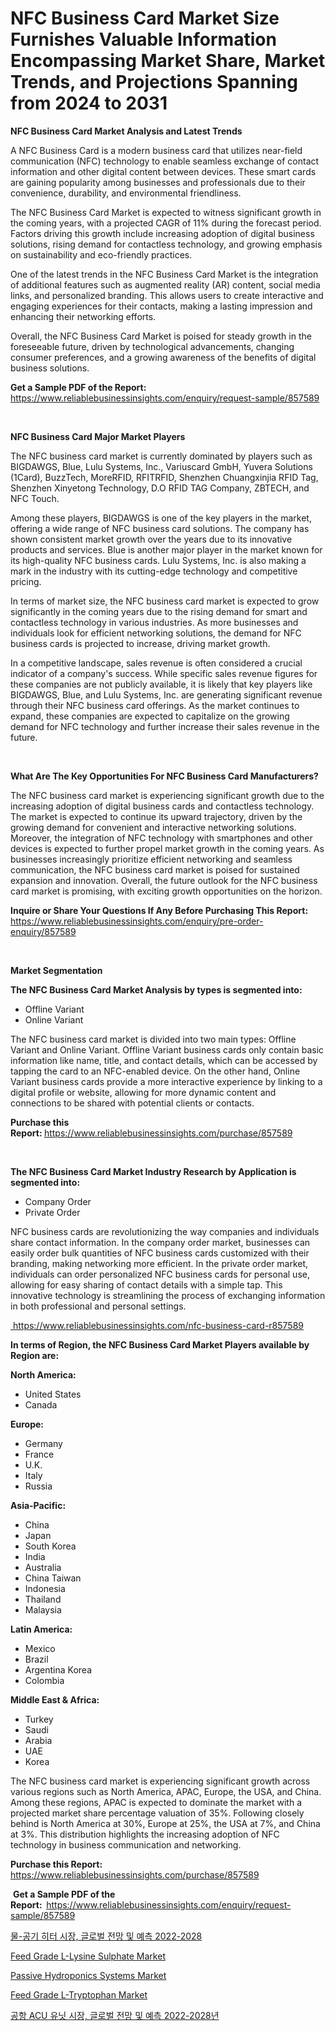 <p><h1>NFC Business Card Market Size Furnishes Valuable Information Encompassing Market Share, Market Trends, and Projections Spanning from 2024 to 2031</h1></p><p><strong>NFC Business Card Market Analysis and Latest Trends</strong></p>
<p><p>A NFC Business Card is a modern business card that utilizes near-field communication (NFC) technology to enable seamless exchange of contact information and other digital content between devices. These smart cards are gaining popularity among businesses and professionals due to their convenience, durability, and environmental friendliness.</p><p>The NFC Business Card Market is expected to witness significant growth in the coming years, with a projected CAGR of 11% during the forecast period. Factors driving this growth include increasing adoption of digital business solutions, rising demand for contactless technology, and growing emphasis on sustainability and eco-friendly practices.</p><p>One of the latest trends in the NFC Business Card Market is the integration of additional features such as augmented reality (AR) content, social media links, and personalized branding. This allows users to create interactive and engaging experiences for their contacts, making a lasting impression and enhancing their networking efforts.</p><p>Overall, the NFC Business Card Market is poised for steady growth in the foreseeable future, driven by technological advancements, changing consumer preferences, and a growing awareness of the benefits of digital business solutions.</p></p>
<p><strong>Get a Sample PDF of the Report:&nbsp;</strong> <a href="https://www.reliablebusinessinsights.com/enquiry/request-sample/857589">https://www.reliablebusinessinsights.com/enquiry/request-sample/857589</a></p>
<p>&nbsp;</p>
<p><strong>NFC Business Card Major Market Players</strong></p>
<p><p>The NFC business card market is currently dominated by players such as BIGDAWGS, Blue, Lulu Systems, Inc., Variuscard GmbH, Yuvera Solutions (1Card), BuzzTech, MoreRFID, RFITRFID, Shenzhen Chuangxinjia RFID Tag, Shenzhen Xinyetong Technology, D.O RFID TAG Company, ZBTECH, and NFC Touch. </p><p>Among these players, BIGDAWGS is one of the key players in the market, offering a wide range of NFC business card solutions. The company has shown consistent market growth over the years due to its innovative products and services. Blue is another major player in the market known for its high-quality NFC business cards. Lulu Systems, Inc. is also making a mark in the industry with its cutting-edge technology and competitive pricing.</p><p>In terms of market size, the NFC business card market is expected to grow significantly in the coming years due to the rising demand for smart and contactless technology in various industries. As more businesses and individuals look for efficient networking solutions, the demand for NFC business cards is projected to increase, driving market growth.</p><p>In a competitive landscape, sales revenue is often considered a crucial indicator of a company's success. While specific sales revenue figures for these companies are not publicly available, it is likely that key players like BIGDAWGS, Blue, and Lulu Systems, Inc. are generating significant revenue through their NFC business card offerings. As the market continues to expand, these companies are expected to capitalize on the growing demand for NFC technology and further increase their sales revenue in the future.</p></p>
<p>&nbsp;</p>
<p><strong>What Are The Key Opportunities For NFC Business Card Manufacturers?</strong></p>
<p><p>The NFC business card market is experiencing significant growth due to the increasing adoption of digital business cards and contactless technology. The market is expected to continue its upward trajectory, driven by the growing demand for convenient and interactive networking solutions. Moreover, the integration of NFC technology with smartphones and other devices is expected to further propel market growth in the coming years. As businesses increasingly prioritize efficient networking and seamless communication, the NFC business card market is poised for sustained expansion and innovation. Overall, the future outlook for the NFC business card market is promising, with exciting growth opportunities on the horizon.</p></p>
<p><strong>Inquire or Share Your Questions If Any Before Purchasing This Report:</strong> <a href="https://www.reliablebusinessinsights.com/enquiry/pre-order-enquiry/857589">https://www.reliablebusinessinsights.com/enquiry/pre-order-enquiry/857589</a></p>
<p>&nbsp;</p>
<p><strong>Market Segmentation</strong></p>
<p><strong>The NFC Business Card Market Analysis by types is segmented into:</strong></p>
<p><ul><li>Offline Variant</li><li>Online Variant</li></ul></p>
<p><p>The NFC business card market is divided into two main types: Offline Variant and Online Variant. Offline Variant business cards only contain basic information like name, title, and contact details, which can be accessed by tapping the card to an NFC-enabled device. On the other hand, Online Variant business cards provide a more interactive experience by linking to a digital profile or website, allowing for more dynamic content and connections to be shared with potential clients or contacts.</p></p>
<p><strong>Purchase this Report:&nbsp;</strong><a href="https://www.reliablebusinessinsights.com/purchase/857589">https://www.reliablebusinessinsights.com/purchase/857589</a></p>
<p>&nbsp;</p>
<p><strong>The NFC Business Card Market Industry Research by Application is segmented into:</strong></p>
<p><ul><li>Company Order</li><li>Private Order</li></ul></p>
<p><p>NFC business cards are revolutionizing the way companies and individuals share contact information. In the company order market, businesses can easily order bulk quantities of NFC business cards customized with their branding, making networking more efficient. In the private order market, individuals can order personalized NFC business cards for personal use, allowing for easy sharing of contact details with a simple tap. This innovative technology is streamlining the process of exchanging information in both professional and personal settings.</p></p>
<p><a href="https://www.reliablebusinessinsights.com/nfc-business-card-r857589">&nbsp;https://www.reliablebusinessinsights.com/nfc-business-card-r857589</a></p>
<p><strong>In terms of Region, the NFC Business Card Market Players available by Region are:</strong></p>
<p>
    <p> <strong> North America: </strong>
        <ul>
            <li>United States</li>
            <li>Canada</li>
        </ul>
        </p> 
    <p> <strong> Europe: </strong>
        <ul>
            <li>Germany</li>
            <li>France</li>
            <li>U.K.</li>
            <li>Italy</li>
            <li>Russia</li>
        </ul>
        </p> 
    <p> <strong> Asia-Pacific: </strong>
        <ul>
            <li>China</li>
            <li>Japan</li>
            <li>South Korea</li>
            <li>India</li>
            <li>Australia</li>
            <li>China Taiwan</li>
            <li>Indonesia</li>
            <li>Thailand</li>
            <li>Malaysia</li>
        </ul>
        </p> 
    <p> <strong> Latin America: </strong>
        <ul>
            <li>Mexico</li>
            <li>Brazil</li>
            <li>Argentina Korea</li>
            <li>Colombia</li>
        </ul>
        </p> 
    <p> <strong> Middle East & Africa: </strong>
        <ul>
            <li>Turkey</li>
            <li>Saudi</li>
            <li>Arabia</li>
            <li>UAE</li>
            <li>Korea</li>
        </ul>
    </p>
    </p>
<p><p>The NFC business card market is experiencing significant growth across various regions such as North America, APAC, Europe, the USA, and China. Among these regions, APAC is expected to dominate the market with a projected market share percentage valuation of 35%. Following closely behind is North America at 30%, Europe at 25%, the USA at 7%, and China at 3%. This distribution highlights the increasing adoption of NFC technology in business communication and networking.</p></p>
<p><strong>Purchase this Report: </strong><a href="https://www.reliablebusinessinsights.com/purchase/857589">https://www.reliablebusinessinsights.com/purchase/857589</a></p>
<p>&nbsp;<strong>Get a Sample PDF of the Report:&nbsp;&nbsp;</strong><a href="https://www.reliablebusinessinsights.com/enquiry/request-sample/857589">https://www.reliablebusinessinsights.com/enquiry/request-sample/857589</a></p>
<p><strong></strong></p>
<p><p><a href="https://github.com/tukangkrupk/Market-Research-Report-List-1/blob/main/4941191131413.md">물-공기 히터 시장, 글로벌 전망 및 예측 2022-2028</a></p><p><a href="https://github.com/khadijahesham19/Market-Research-Report-List-1/blob/main/feed-grade-l-lysine-sulphate-market.md">Feed Grade L-Lysine Sulphate Market</a></p><p><a href="https://www.linkedin.com/pulse/global-passive-hydroponics-systems-market-size-expected-absac?trackingId=jwo%2BKrPmKcBu0ANgL9Qx6A%3D%3D">Passive Hydroponics Systems Market</a></p><p><a href="https://github.com/suitykhatun12/Market-Research-Report-List-1/blob/main/feed-grade-l-tryptophan-market.md">Feed Grade L-Tryptophan Market</a></p><p><a href="https://github.com/sarassiksa/Market-Research-Report-List-1/blob/main/9323652131414.md">공항 ACU 유닛 시장, 글로벌 전망 및 예측 2022-2028년</a></p></p>
